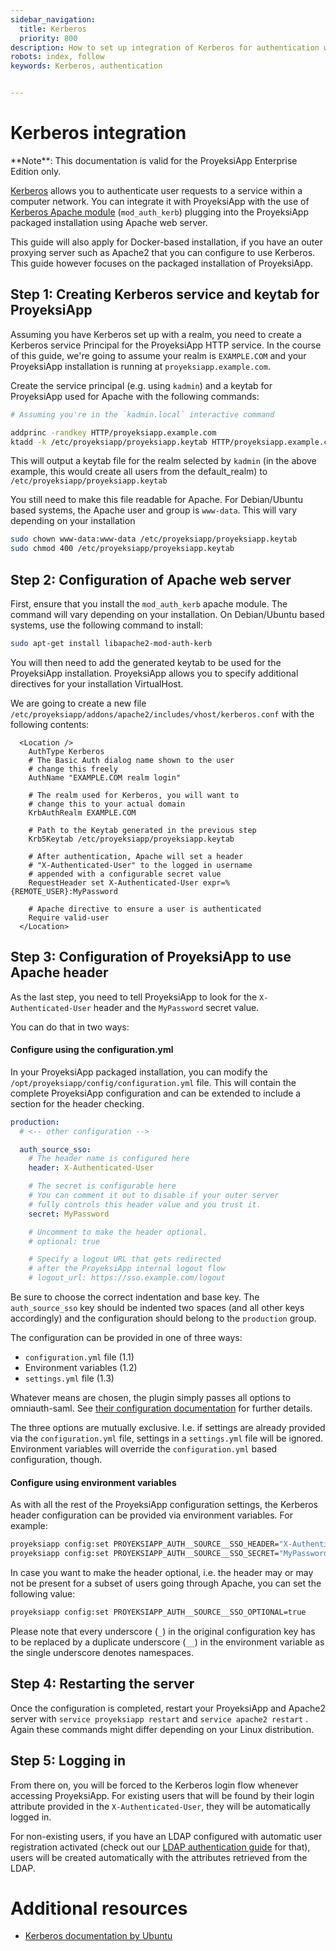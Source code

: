 ```yaml
---
sidebar_navigation:
  title: Kerberos
  priority: 800
description: How to set up integration of Kerberos for authentication with ProyeksiApp.
robots: index, follow
keywords: Kerberos, authentication


---
```


# Kerberos integration

<div class="alert alert-info" role="alert">
**Note**: This documentation is valid for the ProyeksiApp Enterprise Edition only.
</div>

[Kerberos](https://web.mit.edu/kerberos/) allows you to authenticate user requests to a service within a computer network. You can integrate it with ProyeksiApp with the use of [Kerberos Apache module](http://modauthkerb.sourceforge.net/) (`mod_auth_kerb`) plugging into the ProyeksiApp packaged installation using Apache web server.

This guide will also apply for Docker-based installation, if you have an outer proxying server such as Apache2 that you can configure to use Kerberos. This guide however focuses on the packaged installation of ProyeksiApp.



## Step 1: Creating Kerberos service and keytab for ProyeksiApp

Assuming you have Kerberos set up with a realm, you need to create a Kerberos service Principal for the ProyeksiApp HTTP service. In the course of this guide, we're going to assume your realm is `EXAMPLE.COM` and your ProyeksiApp installation is running at `proyeksiapp.example.com`.



Create the service principal (e.g. using `kadmin`) and a keytab for ProyeksiApp used for Apache with the following commands:



```bash
# Assuming you're in the `kadmin.local` interactive command

addprinc -randkey HTTP/proyeksiapp.example.com
ktadd -k /etc/proyeksiapp/proyeksiapp.keytab HTTP/proyeksiapp.example.com
```



This will output a keytab file for the realm selected by `kadmin` (in the above example, this would create all users from the default_realm) to `/etc/proyeksiapp/proyeksiapp.keytab`

You still need to make this file readable for Apache. For Debian/Ubuntu based systems, the Apache user and group is `www-data`. This will vary depending on your installation

```bash
sudo chown www-data:www-data /etc/proyeksiapp/proyeksiapp.keytab
sudo chmod 400 /etc/proyeksiapp/proyeksiapp.keytab
```



## Step 2: Configuration of Apache web server

First, ensure that you install the `mod_auth_kerb` apache module. The command will vary depending on your installation. On Debian/Ubuntu based systems, use the following command to install:

```bash
sudo apt-get install libapache2-mod-auth-kerb
```

You will then need to add the generated keytab to be used for the ProyeksiApp installation. ProyeksiApp allows you to specify additional directives for your installation VirtualHost.

We are going to create a new file `/etc/proyeksiapp/addons/apache2/includes/vhost/kerberos.conf` with the following contents:

```
  <Location />
    AuthType Kerberos
    # The Basic Auth dialog name shown to the user
    # change this freely
    AuthName "EXAMPLE.COM realm login"

    # The realm used for Kerberos, you will want to
    # change this to your actual domain
    KrbAuthRealm EXAMPLE.COM

    # Path to the Keytab generated in the previous step
    Krb5Keytab /etc/proyeksiapp/proyeksiapp.keytab

    # After authentication, Apache will set a header
    # "X-Authenticated-User" to the logged in username
    # appended with a configurable secret value
    RequestHeader set X-Authenticated-User expr=%{REMOTE_USER}:MyPassword

    # Apache directive to ensure a user is authenticated
    Require valid-user
  </Location>
```



## Step 3: Configuration of ProyeksiApp to use Apache header

As the last step, you need to tell ProyeksiApp to look for the `X-Authenticated-User` header and the `MyPassword` secret value.

You can do that in two ways:



#### Configure using the configuration.yml

In your ProyeksiApp packaged installation, you can modify the `/opt/proyeksiapp/config/configuration.yml` file. This will contain the complete ProyeksiApp configuration and can be extended  to include a section for the header checking.



```yaml
production:
  # <-- other configuration -->

  auth_source_sso:
    # The header name is configured here
    header: X-Authenticated-User

    # The secret is configurable here
    # You can comment it out to disable if your outer server
    # fully controls this header value and you trust it.
    secret: MyPassword

    # Uncomment to make the header optional.
    # optional: true

    # Specify a logout URL that gets redirected
    # after the ProyeksiApp internal logout flow
    # logout_url: https://sso.example.com/logout
```

Be sure to choose the correct indentation and base key. The `auth_source_sso` key should be indented two spaces (and all other keys accordingly) and the configuration should belong to the `production` group.


The configuration can be provided in one of three ways:

* `configuration.yml` file (1.1)
* Environment variables (1.2)
* `settings.yml` file (1.3)

Whatever means are chosen, the plugin simply passes all options to omniauth-saml. See [their configuration
documentation](https://github.com/omniauth/omniauth-saml#usage) for further details.

The three options are mutually exclusive. I.e. if settings are already provided via the `configuration.yml` file, settings in a `settings.yml` file will be ignored. Environment variables will override the `configuration.yml` based configuration, though.

#### Configure using environment variables

As with all the rest of the ProyeksiApp configuration settings, the Kerberos header configuration can be provided via environment variables. For example:

```bash
proyeksiapp config:set PROYEKSIAPP_AUTH__SOURCE__SSO_HEADER="X-Authenticated-User"
proyeksiapp config:set PROYEKSIAPP_AUTH__SOURCE__SSO_SECRET="MyPassword"
```

  In case you want to make the header optional, i.e. the header may or may not be present for a subset of users going through Apache, you can set the following value:

  ```bash
  proyeksiapp config:set PROYEKSIAPP_AUTH__SOURCE__SSO_OPTIONAL=true
  ```

Please note that every underscore (`_`) in the original configuration key has to be replaced by a duplicate underscore
(`__`) in the environment variable as the single underscore denotes namespaces.



## Step 4: Restarting the server

Once the configuration is completed, restart your ProyeksiApp and Apache2 server with `service proyeksiapp restart` and  `service apache2 restart` . Again these commands might differ depending on your Linux distribution.



## Step 5: Logging in

From there on, you will be forced to the Kerberos login flow whenever accessing ProyeksiApp. For existing users that will be found by their login attribute provided in the `X-Authenticated-User`, they will be automatically logged in.

For non-existing users, if you have an LDAP configured with automatic user registration activated (check out our [LDAP authentication guide](../../../system-admin-guide/authentication/ldap-authentication/) for that), users will be created automatically with the attributes retrieved from the LDAP.



# Additional  resources

- [Kerberos documentation by Ubuntu](https://help.ubuntu.com/community/Kerberos)
